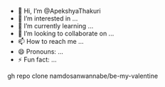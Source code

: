 - 👋 Hi, I’m @ApekshyaThakuri
- 👀 I’m interested in ...
- 🌱 I’m currently learning ...
- 💞️ I’m looking to collaborate on ...
- 📫 How to reach me ...
- 😄 Pronouns: ...
- ⚡ Fun fact: ...

<!---
ApekshyaThakuri/ApekshyaThakuri is a ✨ special ✨ repository because its `README.md` (this file) appears on your GitHub profile.
You can click the Preview link to take a look at your changes.
--->
gh repo clone namdosanwannabe/be-my-valentine
